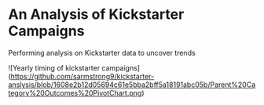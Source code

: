 # An Analysis of Kickstarter Campaigns
Performing analysis on Kickstarter data to uncover trends

![Yearly timing of kickstarter campaigns] (https://github.com/sarmstrong9/kickstarter-anslysis/blob/1608e2b12d05694c61e5bba2bff5a18191abc05b/Parent%20Category%20Outcomes%20PivotChart.png)
